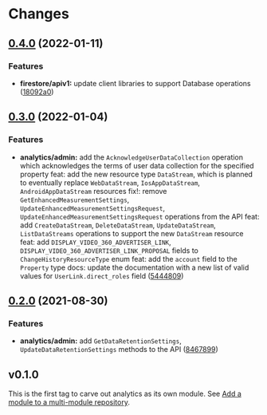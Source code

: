 # Changes

## [0.4.0](https://github.com/googleapis/google-cloud-go/compare/analytics/v0.3.0...analytics-v0.4.0) (2022-01-11)


### Features

* **firestore/apiv1:** update client libraries to support Database operations ([18092a0](https://github.com/googleapis/google-cloud-go/commit/18092a09c07f0b0e831d66f31fb47790a26e71d6))

## [0.3.0](https://www.github.com/googleapis/google-cloud-go/compare/analytics/v0.2.0...analytics/v0.3.0) (2022-01-04)


### Features

* **analytics/admin:** add the `AcknowledgeUserDataCollection` operation which acknowledges the terms of user data collection for the specified property feat: add the new resource type `DataStream`, which is planned to eventually replace `WebDataStream`, `IosAppDataStream`, `AndroidAppDataStream` resources fix!: remove `GetEnhancedMeasurementSettings`, `UpdateEnhancedMeasurementSettingsRequest`, `UpdateEnhancedMeasurementSettingsRequest` operations from the API feat: add `CreateDataStream`, `DeleteDataStream`, `UpdateDataStream`, `ListDataStreams` operations to support the new `DataStream` resource feat: add `DISPLAY_VIDEO_360_ADVERTISER_LINK`,  `DISPLAY_VIDEO_360_ADVERTISER_LINK_PROPOSAL` fields to `ChangeHistoryResourceType` enum feat: add the `account` field to the `Property` type docs: update the documentation with a new list of valid values for `UserLink.direct_roles` field ([5444809](https://www.github.com/googleapis/google-cloud-go/commit/5444809e0b7cf9f5416645ea2df6fec96f8b9023))

## [0.2.0](https://www.github.com/googleapis/google-cloud-go/compare/analytics/v0.1.0...analytics/v0.2.0) (2021-08-30)


### Features

* **analytics/admin:** add `GetDataRetentionSettings`, `UpdateDataRetentionSettings` methods to the API ([8467899](https://www.github.com/googleapis/google-cloud-go/commit/8467899ab6ebf0328c543bfb5fbcddeb2f53a082))

## v0.1.0

This is the first tag to carve out analytics as its own module. See
[Add a module to a multi-module repository](https://github.com/golang/go/wiki/Modules#is-it-possible-to-add-a-module-to-a-multi-module-repository).
